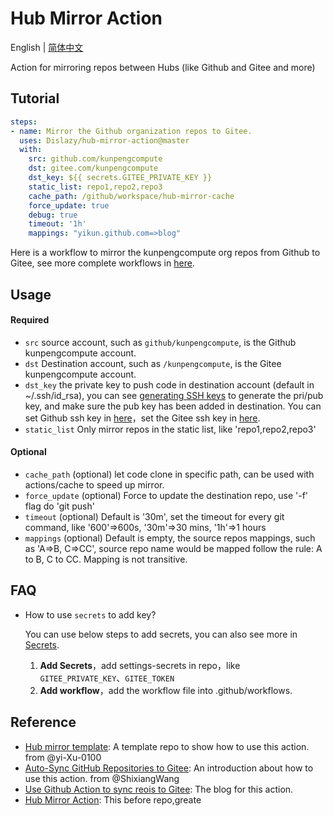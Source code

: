 # Hub Mirror Action

English | [简体中文](./README.md)

Action for mirroring repos between Hubs (like Github and Gitee and more)

## Tutorial

```yaml
steps:
- name: Mirror the Github organization repos to Gitee.
  uses: Dislazy/hub-mirror-action@master
  with:
    src: github.com/kunpengcompute
    dst: gitee.com/kunpengcompute
    dst_key: ${{ secrets.GITEE_PRIVATE_KEY }}
    static_list: repo1,repo2,repo3
    cache_path: /github/workspace/hub-mirror-cache
    force_update: true
    debug: true
    timeout: '1h'
    mappings: "yikun.github.com=>blog"
```

Here is a workflow to mirror the kunpengcompute org repos from Github to Gitee, see more complete workflows in [here](https://github.com/Yikun/hub-mirror-action/tree/master/.github/workflows).

## Usage

#### Required
- `src` source account, such as `github/kunpengcompute`, is the Github kunpengcompute account.
- `dst` Destination account, such as `/kunpengcompute`, is the Gitee kunpengcompute account.
- `dst_key` the private key to push code in destination account (default in ~/.ssh/id_rsa), you can see [generating SSH keys](https://docs.github.com/articles/generating-an-ssh-key/) to generate the pri/pub key, and make sure the pub key has been added in destination. You can set Github ssh key in [here](https://github.com/settings/keys)，set the Gitee ssh key in [here](https://gitee.com/profile/sshkeys).
- `static_list` Only mirror repos in the static list, like 'repo1,repo2,repo3'

#### Optional
- `cache_path` (optional) let code clone in specific path, can be used with actions/cache to speed up mirror.
- `force_update` (optional) Force to update the destination repo, use '-f' flag do 'git push'
- `timeout` (optional) Default is '30m', set the timeout for every git command, like '600'=>600s, '30m'=>30 mins, '1h'=>1 hours
- `mappings` (optional) Default is empty, the source repos mappings, such as 'A=>B, C=>CC', source repo name would be mapped follow the rule: A to B, C to CC. Mapping is not transitive.

## FAQ
- How to use `secrets` to add key?

  You can use below steps to add secrets, you can also see more in [Secrets](https://help.github.com/en/actions/configuring-and-managing-workflows/creating-and-storing-encrypted-secrets).

  1. **Add Secrets**，add settings-secrets in repo，like `GITEE_PRIVATE_KEY`、`GITEE_TOKEN`
  2. **Add workflow**，add the workflow file into .github/workflows.

## Reference
- [Hub mirror template](https://github.com/yi-Xu-0100/hub-mirror): A template repo to show how to use this action. from @yi-Xu-0100
- [Auto-Sync GitHub Repositories to Gitee](https://github.com/ShixiangWang/sync2gitee): An introduction about how to use this action. from @ShixiangWang
- [Use Github Action to sync reois to Gitee](http://yikun.github.io/2020/01/17/%E5%B7%A7%E7%94%A8Github-Action%E5%90%8C%E6%AD%A5%E4%BB%A3%E7%A0%81%E5%88%B0Gitee/): The blog for this action.
- [Hub Mirror Action](https://github.com/Yikun/hub-mirror-action): This before repo,greate
